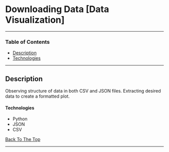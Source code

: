 # Downloading Data [Data Visualization]

---

### Table of Contents

- [Description](#description)
- [Technologies](#technologies)

---

## Description

Observing structure of data in both CSV and JSON files. Extracting desired data to create a formatted plot.

#### Technologies

- Python
- JSON
- CSV

[Back To The Top](#read-me-template)

---
